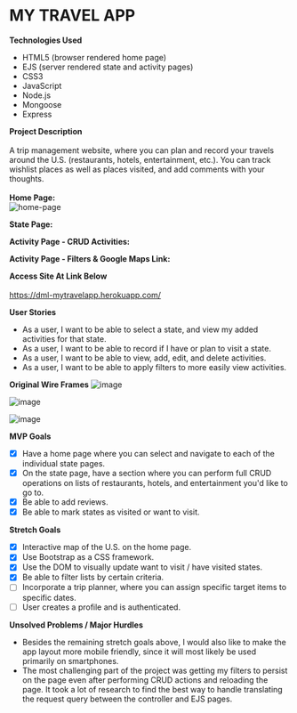# MY TRAVEL APP

**Technologies Used**
- HTML5 (browser rendered home page)
- EJS (server rendered state and activity pages)
- CSS3
- JavaScript
- Node.js
- Mongoose
- Express

**Project Description** <br /> <br />
A trip management website, where you can plan and record your travels around the U.S. (restaurants, hotels, entertainment, etc.). You can track wishlist places as well as places visited, and add comments with your thoughts.
<br /> <br />
**Home Page:** <br />
![home-page](https://user-images.githubusercontent.com/97196460/165792538-8978261e-261e-4aba-8bcc-93d99e4d3c1e.gif)

**State Page:** <br />


**Activity Page - CRUD Activities:** <br />


**Activity Page - Filters & Google Maps Link:** <br />


**Access Site At Link Below** <br /> <br />
https://dml-mytravelapp.herokuapp.com/

**User Stories**
- As a user, I want to be able to select a state, and view my added activities for that state. 
- As a user, I want to be able to record if I have or plan to visit a state.
- As a user, I want to be able to view, add, edit, and delete activities. 
- As a user, I want to be able to apply filters to more easily view activities. 

**Original Wire Frames**
![image](https://user-images.githubusercontent.com/97196460/165791642-64d8a58b-5789-4bb2-8f12-8930355efc47.png)

![image](https://user-images.githubusercontent.com/97196460/165791668-df3b4e9f-4768-409b-a6c3-ea15186c3b61.png)

![image](https://user-images.githubusercontent.com/97196460/165791715-953b1301-cc2c-4aa8-bfa3-5e888df1ed54.png)

**MVP Goals**
- [x] Have a home page where you can select and navigate to each of the individual state pages.
- [x] On the state page, have a section where you can perform full CRUD operations on lists of restaurants, hotels, and entertainment you'd like to go to.
- [x] Be able to add reviews. 
- [x] Be able to mark states as visited or want to visit.

**Stretch Goals**
- [x] Interactive map of the U.S. on the home page.
- [x] Use Bootstrap as a CSS framework.
- [x] Use the DOM to visually update want to visit / have visited states. 
- [x] Be able to filter lists by certain criteria.
- [ ] Incorporate a trip planner, where you can assign specific target items to specific dates.
- [ ] User creates a profile and is authenticated.

**Unsolved Problems / Major Hurdles**
- Besides the remaining stretch goals above, I would also like to make the app layout more mobile friendly, since it will most likely be used primarily on smartphones. 
- The most challenging part of the project was getting my filters to persist on the page even after performing CRUD actions and reloading the page. It took a lot of research to find the best way to handle translating the request query between the controller and EJS pages. 
